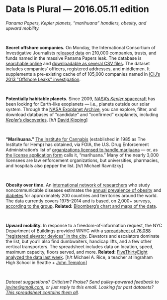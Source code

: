 Data Is Plural — 2016.05.11 edition
===================================

*Panama Papers, Kepler planets, “marihuana” handlers, obesity, and upward mobility.*

&nbsp;

**Secret offshore companies.** On Monday, the International Consortium of Investigative Journalists [released data](https://panamapapers.icij.org/blog/20160509-offshore-database-release.html) on 210,000 companies, trusts, and funds named in the massive Panama Papers leak. The database is [searchable online](https://offshoreleaks.icij.org/) and [downloadable as several CSV files](https://offshoreleaks.icij.org/pages/database). The dataset includes companies’ officers, registered addresses, and middlemen. It supplements a pre-existing cache of of 105,000 companies named in [ICIJ’s 2013 "Offshore Leaks" investigation](https://www.icij.org/offshore).

&nbsp;

**Potentially habitable planets.** Since 2009, [NASA’s *Kepler* spacecraft](http://kepler.nasa.gov/) has been looking for Earth-like exoplanets — i.e., planets outside our solar system. Through the [NASA Exoplanet Archive](http://exoplanetarchive.ipac.caltech.edu/docs/intro.html), you can explore, filter, and download databases of “candidate” and “confirmed” exoplanets, including [*Kepler*’s discoveries](http://exoplanetarchive.ipac.caltech.edu/cgi-bin/TblView/nph-tblView?app=ExoTbls&config=cumulative). [h/t [David Kipping](https://twitter.com/david_kipping/status/728410422873870336)]

&nbsp;

**“Marihuana.”** [The Institute for Cannabis](http://birrenbach.com/INSTITUTE/) (established in 1985 as The Institute for Hemp) has obtained, via FOIA, the U.S. Drug Enforcement Administration’s list of [organizations licensed to handle marijuana](http://birrenbach.com/INSTITUTE/foia/dea/) — or, as [the license application form](http://www.deadiversion.usdoj.gov/drugreg/reg_apps/225/225_form.pdf) calls it, “marihuana.” Many of the nearly 3,000 licensees are law enforcement organizations, but universities, pharmacies, and hospitals also pepper the list. [h/t Michael Ravnitzky]

&nbsp;

**Obesity over time.** An [international network of researchers](http://www.ncdrisc.org/) who study noncommunicable diseases estimates the [annual prevalence of obesity](http://www.ncdrisc.org/d-adiposity.html) and [diabetes](http://www.ncdrisc.org/d-diabetes.html) for approximately 200 countries and territories around the world. The data currently covers 1975–2014 and is based, on 2,000+ surveys, [according to the group](http://www.ncdrisc.org/about-us.html). **Related:** [Bloomberg’s chart and maps of the data](http://www.bloomberg.com/graphics/2016-global-obesity/).

&nbsp;

**Upward mobility.** In response to a freedom-of-information request, the NYC Department of Buildings provided WNYC with a [spreadsheet of 76,088 “registered elevator devices” in the city](https://github.com/datanews/elevators). Elevators and escalators dominate the list, but you’ll also find dumbwaiters, handicap lifts, and a few other vertical transporters. The spreadsheet includes data on location, speed, maximum capacity, floors served, and more. **Related:** [FiveThirtyEight analyzed the data last week](http://fivethirtyeight.com/features/new-yorks-elevators-define-the-city/). [h/t Michael A. Rice, a teacher at Ingraham High School in Seattle + [John Templon](https://twitter.com/jtemplon/status/727919536561885186)]

&nbsp;

*Dataset suggestions? Criticism? Praise? Send pulley-powered feedback to <jsvine@gmail.com>, or just reply to this email. Looking for past datasets? [This spreadsheet contains them all](https://docs.google.com/spreadsheets/d/1wZhPLMCHKJvwOkP4juclhjFgqIY8fQFMemwKL2c64vk).*